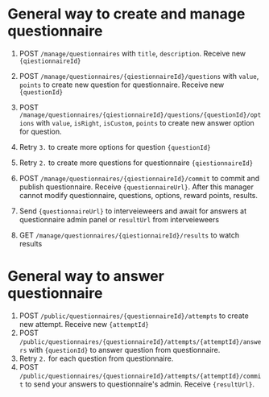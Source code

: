 # General way to create and manage questionnaire

1. POST `/manage/questionnaires` with `title`, `description`. Receive new `{qiestionnaireId}`
2. POST `/manage/questionnaires/{qiestionnaireId}/questions` with `value`, `points` to create new question for questionnaire. Receive new `{questionId}`
3. POST `/manage/questionnaires/{qiestionnaireId}/questions/{questionId}/options` with `value`, `isRight`, `isCustom`, `points` to create new answer option for question.
4. Retry `3.` to create more options for question `{questionId}`
5. Retry `2.` to create more questions for questionnaire `{qiestionnaireId}`
6. POST `/manage/questionnaires/{qiestionnaireId}/commit` to commit and publish questionnaire. Receive `{questionnaireUrl}`. After this manager cannot modify questionnaire, questions, options, reward points, results.

7. Send `{questionnaireUrl}` to interveieweers and await for answers at questionnaire admin panel or `resultUrl` from interveieweers
8. GET `/manage/questionnaires/{qiestionnaireId}/results` to watch results


# General way to answer questionnaire

1. POST `/public/questionnaires/{questionnaireId}/attempts` to create new attempt. Receive new `{attemptId}`
2. POST `/public/questionnaires/{questionnaireId}/attempts/{attemptId}/answers` with `{questionId}` to answer question from questionnaire.
3. Retry `2.` for each question from questionnaire.
4. POST `/public/questionnaires/{questionnaireId}/attempts/{attemptId}/commit` to send your answers to questionnaire's admin. Receive `{resultUrl}`.
